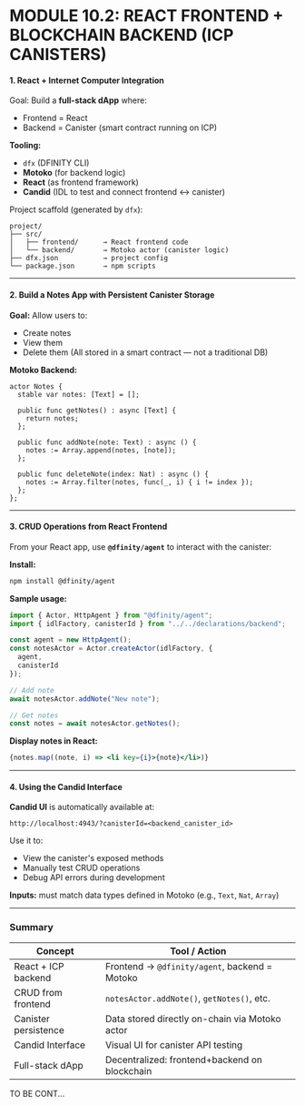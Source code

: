 # MODULE 10.2: REACT FRONTEND + BLOCKCHAIN BACKEND (ICP CANISTERS)


#### 1. React + Internet Computer Integration

Goal:
Build a **full-stack dApp** where:

* Frontend = React
* Backend = Canister (smart contract running on ICP)

**Tooling:**

* `dfx` (DFINITY CLI)
* **Motoko** (for backend logic)
* **React** (as frontend framework)
* **Candid** (IDL to test and connect frontend ↔ canister)

Project scaffold (generated by `dfx`):

```
project/
├── src/
│   ├── frontend/      → React frontend code
│   └── backend/       → Motoko actor (canister logic)
├── dfx.json           → project config
└── package.json       → npm scripts
```

---

#### 2. Build a Notes App with Persistent Canister Storage

**Goal:**
Allow users to:

* Create notes
* View them
* Delete them
  (All stored in a smart contract — not a traditional DB)

**Motoko Backend:**

```motoko
actor Notes {
  stable var notes: [Text] = [];

  public func getNotes() : async [Text] {
    return notes;
  };

  public func addNote(note: Text) : async () {
    notes := Array.append(notes, [note]);
  };

  public func deleteNote(index: Nat) : async () {
    notes := Array.filter(notes, func(_, i) { i != index });
  };
};
```

---

#### 3. CRUD Operations from React Frontend

From your React app, use **`@dfinity/agent`** to interact with the canister:

**Install:**

```bash
npm install @dfinity/agent
```

**Sample usage:**

```js
import { Actor, HttpAgent } from "@dfinity/agent";
import { idlFactory, canisterId } from "../../declarations/backend";

const agent = new HttpAgent();
const notesActor = Actor.createActor(idlFactory, {
  agent,
  canisterId
});

// Add note
await notesActor.addNote("New note");

// Get notes
const notes = await notesActor.getNotes();
```

**Display notes in React:**

```jsx
{notes.map((note, i) => <li key={i}>{note}</li>)}
```

---

#### 4. Using the Candid Interface

**Candid UI** is automatically available at:

```
http://localhost:4943/?canisterId=<backend_canister_id>
```

Use it to:

* View the canister's exposed methods
* Manually test CRUD operations
* Debug API errors during development

**Inputs:** must match data types defined in Motoko
(e.g., `Text`, `Nat`, `Array`)

---

### Summary

| Concept              | Tool / Action                                  |
| -------------------- | ---------------------------------------------- |
| React + ICP backend  | Frontend → `@dfinity/agent`, backend = Motoko  |
| CRUD from frontend   | `notesActor.addNote()`, `getNotes()`, etc.     |
| Canister persistence | Data stored directly on-chain via Motoko actor |
| Candid Interface     | Visual UI for canister API testing             |
| Full-stack dApp      | Decentralized: frontend+backend on blockchain  |

<footer>TO BE CONT...</footer>
